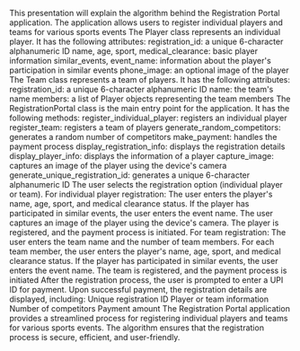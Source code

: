 This presentation will explain the algorithm behind the Registration Portal application.
The application allows users to register individual players and teams for various sports events
The Player class represents an individual player.
It has the following attributes:
registration_id: a unique 6-character alphanumeric ID
name, age, sport, medical_clearance: basic player information
similar_events, event_name: information about the player's participation in similar events
phone_image: an optional image of the player
The Team class represents a team of players.
It has the following attributes:
registration_id: a unique 6-character alphanumeric ID
name: the team's name
members: a list of Player objects representing the team members
The RegistrationPortal class is the main entry point for the application.
It has the following methods:
register_individual_player: registers an individual player
register_team: registers a team of players
generate_random_competitors: generates a random number of competitors
make_payment: handles the payment process
display_registration_info: displays the registration details
display_player_info: displays the information of a player
capture_image: captures an image of the player using the device's camera
generate_unique_registration_id: generates a unique 6-character alphanumeric ID
The user selects the registration option (individual player or team).
For individual player registration:
The user enters the player's name, age, sport, and medical clearance status.
If the player has participated in similar events, the user enters the event name.
The user captures an image of the player using the device's camera.
The player is registered, and the payment process is initiated.
For team registration:
The user enters the team name and the number of team members.
For each team member, the user enters the player's name, age, sport, and medical clearance status.
If the player has participated in similar events, the user enters the event name.
The team is registered, and the payment process is initiated
After the registration process, the user is prompted to enter a UPI ID for payment.
Upon successful payment, the registration details are displayed, including:
Unique registration ID
Player or team information
Number of competitors
Payment amount
The Registration Portal application provides a streamlined process for registering individual players and teams for various sports events.
The algorithm ensures that the registration process is secure, efficient, and user-friendly.
